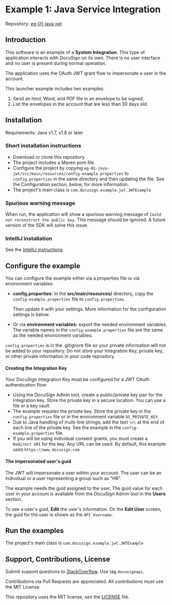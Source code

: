 # Example 1: Java Service Integration

Repository: [eg-01-java-jwt](https://github.com/docusign/eg-01-java-jwt)

<!--
## Articles and Screencasts

* Guide: Using OAuth JWT flow with DocuSign.
* Screencast: Using OAuth JWT flow with DocuSign.
* Guide: Sending an envelope with the Node.JS SDK.
* Screencast: Sending an example with Node.JS SDK.
-->

## Introduction

This software is an example of a **System Integration**.
This type of application interacts with DocuSign on its
own. There is no user interface and no user is present
during normal operation.

The application uses the OAuth JWT grant flow to impersonate
a user in the account.

This launcher example includes two examples:
1. Send an html, Word, and PDF file in an envelope to be signed.
1. List the envelopes in the account that are less than 30 days old.

## Installation

Requirements: Java v1.7, v1.8 or later

### Short installation instructions
* Download or clone this repository.
* The project includes a Maven pom file.
* Configure the project by copying
  `eg-01-java-jwt/src/main/resources/config-example.properties`
  to `config.properties` in the same directory and then
  updating the file. See the Configuration section, below,
  for more information.
* The project's main class is
  `com.docusign.example.jwt.JWTExample`

### Spurious warning message
When run, the application will show a spurious
warning message of `Could not reconstruct the public key`.
This message should be ignored. A future version of the
SDK will solve this issue.

### IntelliJ installation

See the [IntelliJ instructions]().

## Configure the example

You can configure the example either via a properties file or via
environment variables:

*  **config.properties:** In the **src/main/resources/**
   directory, copy the
   `config-example.properties` file  to `config.properties`.

   Then update it with your settings.
   More information for the configuration settings is below.
*  Or via **environment variables:** export the needed
   environment variables.
   The variable names in the `config-example.properties` file
   are the same as the needed environment variables.

`config.properties` is in the .gitignore file so your
private information will not be added to your repository.
Do not store your Integration Key, private key, or other
private information in your code repository.

#### Creating the Integration Key
Your DocuSign Integration Key must be configured for a JWT OAuth authentication flow:
* Using the DocuSign Admin tool,
  create a public/private key pair for the integration key.
  Store the private key
  in a secure location. You can use a file or a key vault.
* The example requires the private key. Store the private key in the
  `config.properties` file or in the environment variable
  `DS_PRIVATE_KEY`.
* Due to Java handling of multi-line strings, add the
  text `\n\` at the end of each line of the private key.
  See the example in the `config-example.properties` file.
* If you will be using individual consent grants, you must create a
  `Redirect URI` for the key. Any URL can be used. By default, this
  example uses `https://www.docusign.com`

#### The impersonated user's guid
The JWT will impersonate a user within your account. The user can be
an individual or a user representing a group such as "HR".

The example needs the guid assigned to the user.
The guid value for each user in your account is available from
the DocuSign Admin tool in the **Users** section.

To see a user's guid, **Edit** the user's information.
On the **Edit User** screen, the guid for the user is shown as
the `API Username`.

## Run the examples

The project's main class is `com.docusign.example.jwt.JWTExample`

## Support, Contributions, License

Submit support questions to [StackOverflow](https://stackoverflow.com). Use tag `docusignapi`.

Contributions via Pull Requests are appreciated.
All contributions must use the MIT License.

This repository uses the MIT license, see the
[LICENSE](https://github.com/docusign/eg-01-java-jwt/blob/master/LICENSE) file.
